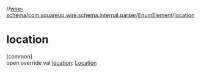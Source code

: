 //[wire-schema](../../../index.md)/[com.squareup.wire.schema.internal.parser](../index.md)/[EnumElement](index.md)/[location](location.md)

# location

[common]\
open override val [location](location.md): [Location](../../com.squareup.wire.schema/-location/index.md)
